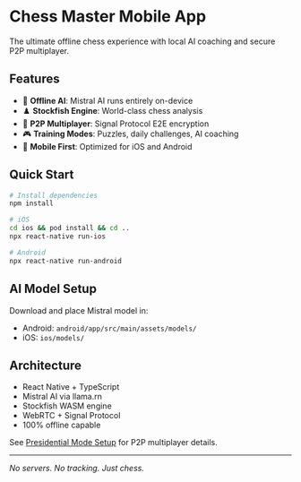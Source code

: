 # Chess Master Mobile App

The ultimate offline chess experience with local AI coaching and secure P2P multiplayer.

## Features

- 🧠 **Offline AI**: Mistral AI runs entirely on-device
- ♟️ **Stockfish Engine**: World-class chess analysis  
- 🔐 **P2P Multiplayer**: Signal Protocol E2E encryption
- 🎮 **Training Modes**: Puzzles, daily challenges, AI coaching
- 📱 **Mobile First**: Optimized for iOS and Android

## Quick Start

```bash
# Install dependencies
npm install

# iOS
cd ios && pod install && cd ..
npx react-native run-ios

# Android
npx react-native run-android
```

## AI Model Setup

Download and place Mistral model in:
- Android: `android/app/src/main/assets/models/`
- iOS: `ios/models/`

## Architecture

- React Native + TypeScript
- Mistral AI via llama.rn
- Stockfish WASM engine
- WebRTC + Signal Protocol
- 100% offline capable

See [Presidential Mode Setup](docs/PRESIDENTIAL_MODE_SETUP.md) for P2P multiplayer details.

---

*No servers. No tracking. Just chess.*
